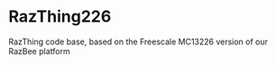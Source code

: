 RazThing226
===========

RazThing code base, based on the Freescale MC13226 version of our RazBee platform
